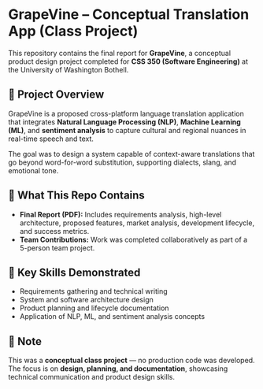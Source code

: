 # GrapeVine – Conceptual Translation App (Class Project)

This repository contains the final report for **GrapeVine**, a conceptual product design project completed for **CSS 350 (Software Engineering)** at the University of Washington Bothell.  

## 📖 Project Overview
GrapeVine is a proposed cross-platform language translation application that integrates **Natural Language Processing (NLP)**, **Machine Learning (ML)**, and **sentiment analysis** to capture cultural and regional nuances in real-time speech and text.  

The goal was to design a system capable of context-aware translations that go beyond word-for-word substitution, supporting dialects, slang, and emotional tone.  

## 📝 What This Repo Contains
- **Final Report (PDF):** Includes requirements analysis, high-level architecture, proposed features, market analysis, development lifecycle, and success metrics.  
- **Team Contributions:** Work was completed collaboratively as part of a 5-person team project.  

## 🔑 Key Skills Demonstrated
- Requirements gathering and technical writing  
- System and software architecture design  
- Product planning and lifecycle documentation  
- Application of NLP, ML, and sentiment analysis concepts  

## 📌 Note
This was a **conceptual class project** — no production code was developed. The focus is on **design, planning, and documentation**, showcasing technical communication and product design skills.  
